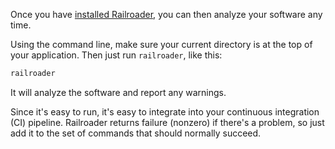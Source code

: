Once you have [installed Railroader](/install),
you can then analyze your software any time.


Using the command line,
make sure your current directory is at the top of your application.
Then just run `railroader`, like this:

~~~~sh
railroader
~~~~

It will analyze the software and report any warnings.

Since it's easy to run,
it's easy to integrate into your continuous integration (CI)
pipeline.
Railroader returns failure (nonzero) if there's a problem, so just
add it to the set of commands that should normally succeed.

